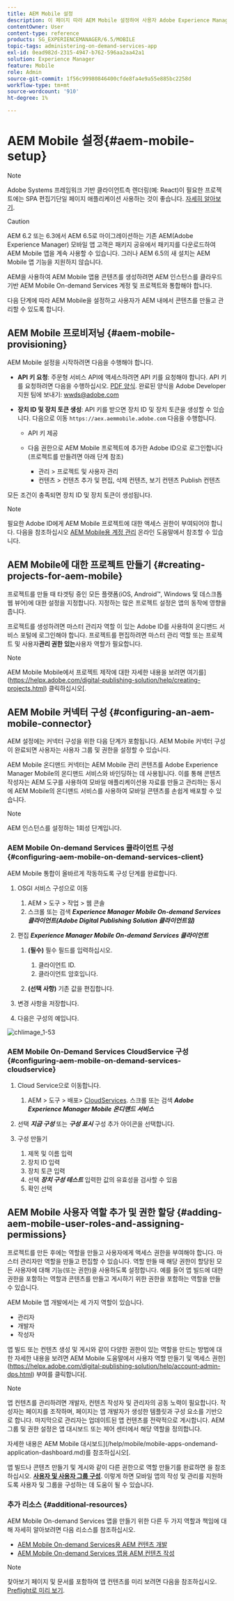 ```yaml
---
title: AEM Mobile 설정
description: 이 페이지 따라 AEM Mobile 설정하여 사용자 Adobe Experience Manager(AEM) 내에서 컨텐츠 생성하고 관리 수 있습니다. 이 페이지에서는 AEM 인스턴스 클라우드 기반 AEM Mobile 온디맨드 서비스 계정 및 프로젝트와 통합하는 방법에 대한 정보를 제공합니다.
contentOwner: User
content-type: reference
products: SG_EXPERIENCEMANAGER/6.5/MOBILE
topic-tags: administering-on-demand-services-app
exl-id: 0ead982d-2315-4947-b762-596aa2aa42a1
solution: Experience Manager
feature: Mobile
role: Admin
source-git-commit: 1f56c99980846400cfde8fa4e9a55e885bc2258d
workflow-type: tm+mt
source-wordcount: '910'
ht-degree: 1%

---
```


# AEM Mobile 설정{#aem-mobile-setup}

>[!NOTE]
>
>Adobe Systems 프레임워크 기반 클라이언트측 렌더링(예: React)이 필요한 프로젝트에는 SPA 편집기단일 페이지 애플리케이션 사용하는 것이 좋습니다. [자세히 알아보기](/help/sites-developing/spa-overview.md).

>[!CAUTION]
>
>AEM 6.2 또는 6.3에서 AEM 6.5로 마이그레이션하는 기존 AEM(Adobe Experience Manager) 모바일 앱 고객은 패키지 공유에서 패키지를 다운로드하여 AEM Mobile 앱을 계속 사용할 수 있습니다. 그러나 AEM 6.5의 새 설치는 AEM Mobile 앱 기능을 지원하지 않습니다.

AEM을 사용하여 AEM Mobile 앱용 콘텐츠를 생성하려면 AEM 인스턴스를 클라우드 기반 AEM Mobile On-demand Services 계정 및 프로젝트와 통합해야 합니다.

다음 단계에 따라 AEM Mobile을 설정하고 사용자가 AEM 내에서 콘텐츠를 만들고 관리할 수 있도록 합니다.

## AEM Mobile 프로비저닝 {#aem-mobile-provisioning}

AEM Mobile 설정을 시작하려면 다음을 수행해야 합니다.

* **API 키 요청**: 주문형 서비스 API에 액세스하려면 API 키를 요청해야 합니다. API 키를 요청하려면 다음을 수행하십시오. [PDF 양식](https://helpx.adobe.com/digital-publishing-solution/help/aem-mobile-end-of-life-faq.html). 완료된 양식을 Adobe Developer 지원 팀에 보내기: [wwds@adobe.com](mailto:wwds@adobe.com)

* **장치 ID 및 장치 토큰 생성**: API 키를 받으면 장치 ID 및 장치 토큰을 생성할 수 있습니다. 다음으로 이동 `https://aex.aemmobile.adobe.com` 다음을 수행합니다.

   * API 키 제공
   * 다음 권한으로 AEM Mobile 프로젝트에 추가한 Adobe ID으로 로그인합니다(프로젝트를 만들려면 아래 단계 참조)

      * 관리 > 프로젝트 및 사용자 관리
      * 컨텐츠 > 컨텐츠 추가 및 편집, 삭제 컨텐츠, 보기 컨텐츠 Publish 컨텐츠

모든 조건이 충족되면 장치 ID 및 장치 토큰이 생성됩니다.

>[!NOTE]
>
>필요한 Adobe ID에게 AEM Mobile 프로젝트에 대한 액세스 권한이 부여되어야 합니다. 다음을 참조하십시오 [AEM Mobile용 계정 관리](https://helpx.adobe.com/digital-publishing-solution/help/aem-mobile-end-of-life-faq.html) 온라인 도움말에서 참조할 수 있습니다.

## AEM Mobile에 대한 프로젝트 만들기 {#creating-projects-for-aem-mobile}

프로젝트를 만들 때 타겟팅 중인 모든 플랫폼(iOS, Android™, Windows 및 데스크톱 웹 뷰어)에 대한 설정을 지정합니다. 지정하는 많은 프로젝트 설정은 앱의 동작에 영향을 줍니다.

프로젝트를 생성하려면 마스터 관리자 역할 이 있는 Adobe ID를 사용하여 온디맨드 서비스 포털에 로그인해야 합니다. 프로젝트를 편집하려면 마스터 관리 역할 또는 프로젝트 및 사용자&#x200B;**관리 권한 있는**&#x200B;사용자 역할가 필요합니다.

>[!NOTE]
>
>AEM Mobile Mobile에서 프로젝트 제작에 대한 자세한 내용을 보려면 여기를](https://helpx.adobe.com/digital-publishing-solution/help/creating-projects.html) 클릭하십시오[.

## AEM Mobile 커넥터 구성 {#configuring-an-aem-mobile-connector}

AEM 설정에는 커넥터 구성을 위한 다음 단계가 포함됩니다. AEM Mobile 커넥터 구성이 완료되면 사용자는 사용자 그룹 및 권한을 설정할 수 있습니다.

AEM Mobile 온디맨드 커넥터는 AEM Mobile 관리 콘텐츠를 Adobe Experience Manager Mobile의 온디맨드 서비스와 바인딩하는 데 사용됩니다. 이를 통해 콘텐츠 작성자는 AEM 도구를 사용하여 모바일 애플리케이션용 자료를 만들고 관리하는 동시에 AEM Mobile의 온디맨드 서비스를 사용하여 모바일 콘텐츠를 손쉽게 배포할 수 있습니다.

>[!NOTE]
>
>AEM 인스턴스를 설정하는 1회성 단계입니다.

### AEM Mobile On-demand Services 클라이언트 구성 {#configuring-aem-mobile-on-demand-services-client}

AEM Mobile 통합이 올바르게 작동하도록 구성 단계를 완료합니다.

1. OSGI 서비스 구성으로 이동

   1. AEM > 도구 > 작업 > 웹 콘솔
   1. 스크롤 또는 검색 ***Experience Manager Mobile On-demand Services 클라이언트(Adobe Digital Publishing Solution 클라이언트임)***

1. 편집 ***Experience Manager Mobile On-demand Services 클라이언트***

   1. **(필수)** 필수 필드를 입력하십시오.

      1. 클라이언트 ID.
      1. 클라이언트 암호입니다.

   1. **(선택 사항)** 기존 값을 편집합니다.

1. 변경 사항을 저장합니다.
1. 다음은 구성의 예입니다.

![chlimage_1-53](assets/chlimage_1-53.png)

### AEM Mobile On-Demand Services CloudService 구성 {#configuring-aem-mobile-on-demand-services-cloudservice}

1. Cloud Service으로 이동합니다.

   1. AEM > 도구 > 배포> [CloudServices](http://localhost:4502/libs/cq/core/content/tools/cloudservices.html). 스크롤 또는 검색 ***Adobe Experience Manager Mobile 온디맨드 서비스***

1. 선택 ***지금 구성*** 또는 ***구성 표시*** 구성 추가 아이콘을 선택합니다.

1. 구성 만들기

   1. 제목 및 이름 입력
   1. 장치 ID 입력
   1. 장치 토큰 입력
   1. 선택 ***장치 구성 테스트*** 입력한 값의 유효성을 검사할 수 있음
   1. 확인 선택

## AEM Mobile 사용자 역할 추가 및 권한 할당 {#adding-aem-mobile-user-roles-and-assigning-permissions}

프로젝트를 만든 후에는 역할을 만들고 사용자에게 액세스 권한을 부여해야 합니다. 마스터 관리자만 역할을 만들고 편집할 수 있습니다. 역할 만들 때 해당 권한이 할당된 모든 사용자에 대해 기능(또는 권한)을 사용하도록 설정합니다. 예를 들어 앱 빌드에 대한 권한을 포함하는 역할과 콘텐츠를 만들고 게시하기 위한 권한을 포함하는 역할을 만들 수 있습니다.

AEM Mobile 앱 개발에서는 세 가지 역할이 있습니다.

* 관리자
* 개발자
* 작성자

앱 빌드 또는 컨텐츠 생성 및 게시와 같이 다양한 권한이 있는 역할을 만드는 방법에 대한 자세한 내용을 보려면 AEM Mobile 도움말에서 사용자 역할 만들기 및 액세스 권한](https://helpx.adobe.com/digital-publishing-solution/help/account-admin-dps.html) 부여를 클릭합니다[.

>[!NOTE]
>
>앱 컨텐츠를 관리하려면 개발자, 컨텐츠 작성자 및 관리자의 공동 노력이 필요합니다. 작성자는 페이지를 조작하며, 페이지는 앱 개발자가 생성한 템플릿과 구성 요소를 기반으로 합니다. 마지막으로 관리자는 업데이트된 앱 컨텐츠를 전략적으로 게시합니다. AEM 그룹 및 권한 설정은 앱 대시보드 또는 제어 센터에서 해당 역할을 정의합니다.
>
>자세한 내용은 AEM Mobile 대시보드](/help/mobile/mobile-apps-ondemand-application-dashboard.md)를 참조하십시오[.

앱 빌드나 콘텐츠 만들기 및 게시와 같이 다른 권한으로 역할 만들기를 완료하면 을 참조하십시오. [**사용자 및 사용자 그룹 구성**](/help/mobile/aem-mobile-configure-users.md). 이렇게 하면 모바일 앱의 작성 및 관리를 지원하도록 사용자 및 그룹을 구성하는 데 도움이 될 수 있습니다.

### 추가 리소스 {#additional-resources}

AEM Mobile On-demand Services 앱을 만들기 위한 다른 두 가지 역할과 책임에 대해 자세히 알아보려면 다음 리소스를 참조하십시오.

* [AEM Mobile On-demand Services용 AEM 컨텐츠 개발](/help/mobile/aem-mobile-on-demand.md)
* [AEM Mobile On-demand Services 앱용 AEM 컨텐츠 작성](/help/mobile/mobile-apps-ondemand.md)

>[!NOTE]
>
>찾아보기 페이지 및 문서를 포함하여 앱 컨텐츠를 미리 보려면 다음을 참조하십시오. [Preflight로 미리 보기](/help/mobile/aem-mobile-manage-ondemand-services.md).
